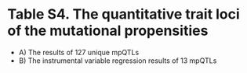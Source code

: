 # Table S4. The quantitative trait loci of the mutational propensities

* A) The results of 127 unique mpQTLs
* B) The instrumental variable regression results of 13 mpQTLs
